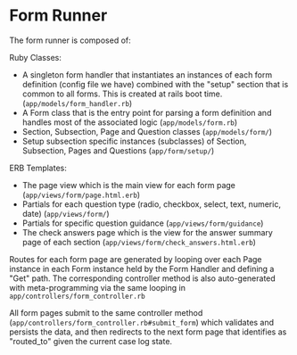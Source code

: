 # Form Runner

The form runner is composed of:

Ruby Classes:
- A singleton form handler that instantiates an instances of each form definition (config file we have) combined with the "setup" section that is common to all forms. This is created at rails boot time. (`app/models/form_handler.rb`)
- A Form class that is the entry point for parsing a form definition and handles most of the associated logic (`app/models/form.rb`)
- Section, Subsection, Page and Question classes (`app/models/form/`)
- Setup subsection specific instances (subclasses) of Section, Subsection, Pages and Questions (`app/form/setup/`)

ERB Templates:
- The page view which is the main view for each form page (`app/views/form/page.html.erb`)
- Partials for each question type (radio, checkbox, select, text, numeric, date) (`app/views/form/`)
- Partials for specific question guidance (`app/views/form/guidance`)
- The check answers page which is the view for the answer summary page of each section (`app/views/form/check_answers.html.erb`)

Routes for each form page are generated by looping over each Page instance in each Form instance held by the Form Handler and defining a "Get" path. The corresponding controller method is also auto-generated with meta-programming via the same looping in `app/controllers/form_controller.rb`

All form pages submit to the same controller method (`app/controllers/form_controller.rb#submit_form`) which validates and persists the data, and then redirects to the next form page that identifies as "routed_to" given the current case log state.
